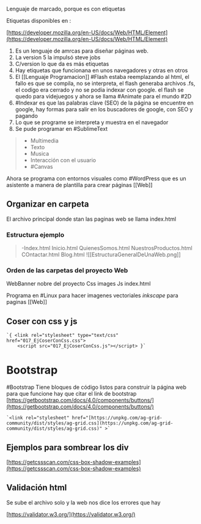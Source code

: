 Lenguaje de marcado, porque es con etiquetas

Etiquetas disponibles en :

[https://developer.mozilla.org/en-US/docs/Web/HTML/Element](https://developer.mozilla.org/en-US/docs/Web/HTML/Element)

1. Es un lenguaje de amrcas para diseñar páginas web.
2. La version 5 la impulsó steve jobs
3. C/version lo que da es más etiquetas
4. Hay etiquetas que funcionana en unos navegadores y otras en otros
5. El  [[Lenguaje Programacion]]  #Flash estaba reemplazando al html, el fallo es que se compila, no se interpreta, el flash generaba archivos .fs, el codigo era cerrado y no se podia indexar con google. el flash se quedo para videjuegos y ahora se llama #Animate para el mundo #2D
6. #Indexar es que las palabras clave (SEO) de la página se encuentre en google, hay formas para salir en los buscadores de google, con SEO y pagando
7. Lo que se programe se interpreta y muestra en el navegador
8. Se pude programar en #SublimeText


>- Multimedia
>- Texto
>- Musica
>- Interacción con el usuario
>- #Canvas 

Ahora se programa con entornos visuales como #WordPress que es un asistente a manera de plantilla para crear páginas [[Web]] 




## Organizar en carpeta
El archivo principal  donde stan las paginas web se llama index.html

### Estructura ejemplo 

>-Index.html
> Inicio.html
> QuienesSomos.html
> NuestrosProductos.html
> COntactar.html
> Blog.html
> ![[EstructuraGeneralDeUnaWeb.png]]

### Orden de las carpetas del proyecto Web
WebBanner nobre del proyecto
			Css
			images
			Js
			index.html


Programa en #Linux para hacer imagenes vectoriales *inkscape* para paginas [[Web]]


## Coser con css y js 

```
`{ <link rel="stylesheet" type="text/css" href="017_EjCoserConCss.css">
	<script src="017_EjCoserConCss.js"></script> }`
```


# Bootstrap
#Bootstrap Tiene bloques de código listos para construir la página web
para que funcione hay que citar el link de bootstrap
[https://getbootstrap.com/docs/4.0/components/buttons/](https://getbootstrap.com/docs/4.0/components/buttons/)

```
`<link rel="stylesheet" href="[https://unpkg.com/ag-grid-community/dist/styles/ag-grid.css](https://unpkg.com/ag-grid-community/dist/styles/ag-grid.css)" >`
```

## Ejemplos para sombrear los div 
[https://getcssscan.com/css-box-shadow-examples](https://getcssscan.com/css-box-shadow-examples)

## Validación html
Se sube el archivo solo y la web nos dice los errores que hay

[https://validator.w3.org/](https://validator.w3.org/)
